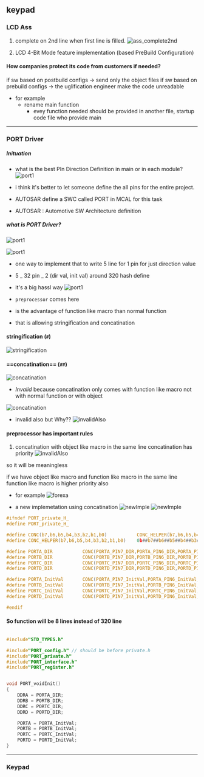 ## keypad

### LCD Ass

1. complete on 2nd line when first line is filled.
   ![ass_complete2nd](imgs/ass_complete2nd.JPG)

2. LCD 4-Bit Mode feature implementation (based PreBuild Configuration)

#### How companies protect its code from customers if needed?

if sw based on postbuild configs -> send only the object files
if sw based on prebuild configs -> the uglification engineer make the code unreadable

- for example
  - rename main function
    - evey function needed should be provided in another file, startup code file who provide main

---

### PORT Driver

##### Inituation

- what is the best PIn Direction Definition in main or in each module?
  ![port1](imgs/port1.JPG)

- i think it's better to let someone define the all pins for the entire project.
- AUTOSAR define a SWC called PORT in MCAL for this task
- AUTOSAR : Automotive SW Architecture definition

##### what is PORT Driver?

![port1](imgs/PORT_SWC.JPG)

![port1](imgs/port_conf.JPG)

- one way to implement that to write 5 line for 1 pin for just direction value
- 5 _ 32 pin _ 2 (dir val, init val) around 320 hash define
- it's a big hassl way
  ![port1](imgs/port_way1.JPG)

- `preprocessor` comes here

- is the advantage of function like macro than normal function
- that is allowing stringification and concatination

#### stringification (`#`)

![stringification](imgs/stringification.JPG)

#### ==concatination== (`##`)

![concatination](imgs/concatination.JPG)

- _Invalid_ because concatination only comes with function like macro
  not with normal function or with object

![concatination](imgs/objectLikeMacro.JPG)

- invalid also but Why??
  ![invalidAlso](imgs/invalidAlso.JPG)

#### preprocessor has important rules

1. concatination with object like macro in the same line
   concatination has priority
   ![invalidAlso](imgs/meaningless.JPG)

so it will be meaningless

if we have object like macro and function like macro in the same line
function like macro is higher priority also

- for example
  ![forexa](imgs/forexa.JPG)

- a new implemetation using concatination
  ![newImple](imgs/newImple.JPG)
  ![newImple](imgs/port_imple.JPG)

```c
#ifndef PORT_private_H_
#define PORT_private_H_

#define CONC(b7,b6,b5,b4,b3,b2,b1,b0)			CONC_HELPER(b7,b6,b5,b4,b3,b2,b1,b0)
#define CONC_HELPER(b7,b6,b5,b4,b3,b2,b1,b0)	0b##b7##b6##b5##b4##b3##b2##b1##b0

#define PORTA_DIR			CONC(PORTA_PIN7_DIR,PORTA_PIN6_DIR,PORTA_PIN5_DIR,PORTA_PIN4_DIR,PORTA_PIN3_DIR,PORTA_PIN2_DIR,PORTA_PIN1_DIR,PORTA_PIN0_DIR )
#define PORTB_DIR			CONC(PORTB_PIN7_DIR,PORTB_PIN6_DIR,PORTB_PIN5_DIR,PORTB_PIN4_DIR,PORTB_PIN3_DIR,PORTB_PIN2_DIR,PORTB_PIN1_DIR,PORTB_PIN0_DIR )
#define PORTC_DIR			CONC(PORTC_PIN7_DIR,PORTC_PIN6_DIR,PORTC_PIN5_DIR,PORTC_PIN4_DIR,PORTC_PIN3_DIR,PORTC_PIN2_DIR,PORTC_PIN1_DIR,PORTC_PIN0_DIR )
#define PORTD_DIR			CONC(PORTD_PIN7_DIR,PORTD_PIN6_DIR,PORTD_PIN5_DIR,PORTD_PIN4_DIR,PORTD_PIN3_DIR,PORTD_PIN2_DIR,PORTD_PIN1_DIR,PORTD_PIN0_DIR )

#define PORTA_InitVal		CONC(PORTA_PIN7_InitVal,PORTA_PIN6_InitVal,PORTA_PIN5_InitVal,PORTA_PIN4_InitVal,PORTA_PIN3_InitVal,PORTA_PIN2_InitVal,PORTA_PIN1_InitVal,PORTA_PIN0_InitVal)
#define PORTB_InitVal		CONC(PORTB_PIN7_InitVal,PORTB_PIN6_InitVal,PORTB_PIN5_InitVal,PORTB_PIN4_InitVal,PORTB_PIN3_InitVal,PORTB_PIN2_InitVal,PORTB_PIN1_InitVal,PORTB_PIN0_InitVal)
#define PORTC_InitVal		CONC(PORTC_PIN7_InitVal,PORTC_PIN6_InitVal,PORTC_PIN5_InitVal,PORTC_PIN4_InitVal,PORTC_PIN3_InitVal,PORTC_PIN2_InitVal,PORTC_PIN1_InitVal,PORTC_PIN0_InitVal)
#define PORTD_InitVal		CONC(PORTD_PIN7_InitVal,PORTD_PIN6_InitVal,PORTD_PIN5_InitVal,PORTD_PIN4_InitVal,PORTD_PIN3_InitVal,PORTD_PIN2_InitVal,PORTD_PIN1_InitVal,PORTD_PIN0_InitVal)

#endif
```

#### So function will be 8 lines instead of 320 line

```c

#include"STD_TYPES.h"

#include"PORT_config.h" // should be before private.h
#include"PORT_private.h"
#include"PORT_interface.h"
#include"PORT_register.h"


void PORT_voidInit()
{
	DDRA = PORTA_DIR;
	DDRB = PORTB_DIR;
	DDRC = PORTC_DIR;
	DDRD = PORTD_DIR;

	PORTA = PORTA_InitVal;
	PORTB = PORTB_InitVal;
	PORTC = PORTC_InitVal;
	PORTD = PORTD_InitVal;
}
```

---

### Keypad
